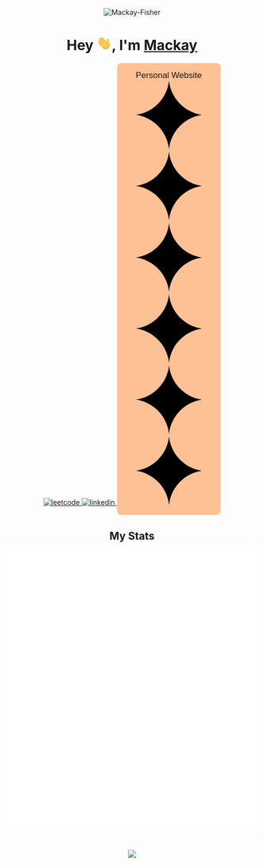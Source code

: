 
<p align="center"> 
	<img src="https://komarev.com/ghpvc/?username=Mackay-Fisher" alt="Mackay-Fisher"/>
</p>

<h1 align="center"> Hey <img width="30px" src="https://github.com/bsovs/bsovs/blob/main/assets/hi.gif">, I'm <a href="https://www.linkedin.com/in/mackay-fisher/">Mackay</a></h1>

<p align="center"> 
	<a href="https://leetcode.com/Mackay-Fisher/">
		<img src="https://img.shields.io/badge/-LeetCode-FFA116?style=for-the-badge&logo=LeetCode&logoColor=black" alt="leetcode"/>
	</a>
	<a href="https://www.linkedin.com/in/mackay-fisher/">
		<img src="https://img.shields.io/badge/LinkedIn-0077B5?style=for-the-badge&logo=linkedin&logoColor=white" alt="linkedin"/>
	</a>
	<a href="https://mackay-fisher.web.app/">
		<button style = "position: relative; padding: 12px 35px;
  background: #fec195;
  font-size: 17px;
  font-weight: 500;
  color: #181818;
  border: 3px solid #fec195;
  border-radius: 8px;
  box-shadow: 0 0 0 #fec1958c;
  transition: all 0.3s ease-in-out;
  cursor: pointer;">
  Personal Website
  <div class="star-1">
    <svg
      xmlns="http://www.w3.org/2000/svg"
      xml:space="preserve"
      version="1.1"
      style="shape-rendering:geometricPrecision; text-rendering:geometricPrecision; image-rendering:optimizeQuality; fill-rule:evenodd; clip-rule:evenodd"
      viewBox="0 0 784.11 815.53"
      xmlns:xlink="http://www.w3.org/1999/xlink"
    >
      <defs></defs>
      <g id="Layer_x0020_1">
        <metadata id="CorelCorpID_0Corel-Layer"></metadata>
        <path
          class="fil0"
          d="M392.05 0c-20.9,210.08 -184.06,378.41 -392.05,407.78 207.96,29.37 371.12,197.68 392.05,407.74 20.93,-210.06 184.09,-378.37 392.05,-407.74 -207.98,-29.38 -371.16,-197.69 -392.06,-407.78z"
        ></path>
      </g>
    </svg>
  </div>
  <div class="star-2">
    <svg
      xmlns="http://www.w3.org/2000/svg"
      xml:space="preserve"
      version="1.1"
      style="shape-rendering:geometricPrecision; text-rendering:geometricPrecision; image-rendering:optimizeQuality; fill-rule:evenodd; clip-rule:evenodd"
      viewBox="0 0 784.11 815.53"
      xmlns:xlink="http://www.w3.org/1999/xlink"
    >
      <defs></defs>
      <g id="Layer_x0020_1">
        <metadata id="CorelCorpID_0Corel-Layer"></metadata>
        <path
          class="fil0"
          d="M392.05 0c-20.9,210.08 -184.06,378.41 -392.05,407.78 207.96,29.37 371.12,197.68 392.05,407.74 20.93,-210.06 184.09,-378.37 392.05,-407.74 -207.98,-29.38 -371.16,-197.69 -392.06,-407.78z"
        ></path>
      </g>
    </svg>
  </div>
  <div class="star-3">
    <svg
      xmlns="http://www.w3.org/2000/svg"
      xml:space="preserve"
      version="1.1"
      style="shape-rendering:geometricPrecision; text-rendering:geometricPrecision; image-rendering:optimizeQuality; fill-rule:evenodd; clip-rule:evenodd"
      viewBox="0 0 784.11 815.53"
      xmlns:xlink="http://www.w3.org/1999/xlink"
    >
      <defs></defs>
      <g id="Layer_x0020_1">
        <metadata id="CorelCorpID_0Corel-Layer"></metadata>
        <path
          class="fil0"
          d="M392.05 0c-20.9,210.08 -184.06,378.41 -392.05,407.78 207.96,29.37 371.12,197.68 392.05,407.74 20.93,-210.06 184.09,-378.37 392.05,-407.74 -207.98,-29.38 -371.16,-197.69 -392.06,-407.78z"
        ></path>
      </g>
    </svg>
  </div>
  <div class="star-4">
    <svg
      xmlns="http://www.w3.org/2000/svg"
      xml:space="preserve"
      version="1.1"
      style="shape-rendering:geometricPrecision; text-rendering:geometricPrecision; image-rendering:optimizeQuality; fill-rule:evenodd; clip-rule:evenodd"
      viewBox="0 0 784.11 815.53"
      xmlns:xlink="http://www.w3.org/1999/xlink"
    >
      <defs></defs>
      <g id="Layer_x0020_1">
        <metadata id="CorelCorpID_0Corel-Layer"></metadata>
        <path
          class="fil0"
          d="M392.05 0c-20.9,210.08 -184.06,378.41 -392.05,407.78 207.96,29.37 371.12,197.68 392.05,407.74 20.93,-210.06 184.09,-378.37 392.05,-407.74 -207.98,-29.38 -371.16,-197.69 -392.06,-407.78z"
        ></path>
      </g>
    </svg>
  </div>
  <div class="star-5">
    <svg
      xmlns="http://www.w3.org/2000/svg"
      xml:space="preserve"
      version="1.1"
      style="shape-rendering:geometricPrecision; text-rendering:geometricPrecision; image-rendering:optimizeQuality; fill-rule:evenodd; clip-rule:evenodd"
      viewBox="0 0 784.11 815.53"
      xmlns:xlink="http://www.w3.org/1999/xlink"
    >
      <defs></defs>
      <g id="Layer_x0020_1">
        <metadata id="CorelCorpID_0Corel-Layer"></metadata>
        <path
          class="fil0"
          d="M392.05 0c-20.9,210.08 -184.06,378.41 -392.05,407.78 207.96,29.37 371.12,197.68 392.05,407.74 20.93,-210.06 184.09,-378.37 392.05,-407.74 -207.98,-29.38 -371.16,-197.69 -392.06,-407.78z"
        ></path>
      </g>
    </svg>
  </div>
  <div class="star-6">
    <svg
      xmlns="http://www.w3.org/2000/svg"
      xml:space="preserve"
      version="1.1"
      style="shape-rendering:geometricPrecision; text-rendering:geometricPrecision; image-rendering:optimizeQuality; fill-rule:evenodd; clip-rule:evenodd"
      viewBox="0 0 784.11 815.53"
      xmlns:xlink="http://www.w3.org/1999/xlink"
    >
      <defs></defs>
      <g id="Layer_x0020_1">
        <metadata id="CorelCorpID_0Corel-Layer"></metadata>
        <path
          class="fil0"
          d="M392.05 0c-20.9,210.08 -184.06,378.41 -392.05,407.78 207.96,29.37 371.12,197.68 392.05,407.74 20.93,-210.06 184.09,-378.37 392.05,-407.74 -207.98,-29.38 -371.16,-197.69 -392.06,-407.78z"
        ></path>
      </g>
    </svg>
  </div>
</button>
	</a>
</p>

<h2 align="center"> My Stats
   <a href="https://www.linkedin.com/in/mackay-fisher/">
     <br><img src="https://github.com/bsovs/bsovs/blob/main/github-metrics.svg"><br> 
  </a>
</h2>

<div align="center">
  <br><img src="https://github-readme-stats.vercel.app/api?username=Mackay-Fisher"><br> 
</div>
